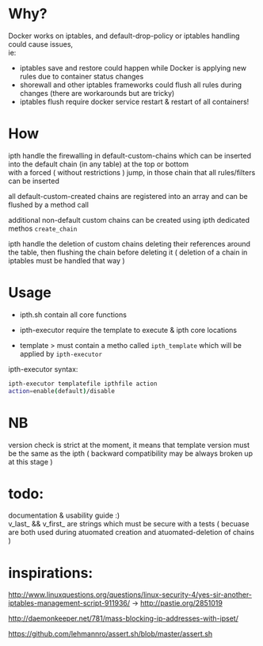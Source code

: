 # Why?
Docker works on iptables, and default-drop-policy or iptables handling could cause issues,  
ie:   
- iptables save and restore could happen while Docker is applying new rules due to container status changes  
- shorewall and other iptables frameworks could flush all rules during changes (there are workarounds but are tricky)  
- iptables flush require docker service restart & restart of all containers!   
  
# How  
ipth handle the firewalling in default-custom-chains which can be inserted into the default chain (in any table) at the top or bottom  
with a forced ( without restrictions )  jump, in those chain that all rules/filters can be inserted

all default-custom-created chains are registered into an array and can be flushed by a method call
  
additional non-default custom chains can be created using ipth dedicated methos `create_chain`   
    
ipth handle the deletion of custom chains deleting their references around the table, then flushing the chain before deleting it ( deletion of a chain in iptables must be handled that way )        

# Usage

- ipth.sh contain all core functions
- ipth-executor require the template to execute & ipth core locations 

- template > must contain a metho called `ipth_template` which will be applied by `ipth-executor` 

ipth-executor syntax:
```bash
ipth-executor templatefile ipthfile action    
action=enable(default)/disable   
```
 

# NB
version check is strict at the moment, it means that template version must be the same as the ipth ( backward compatibility may be always broken up at this stage )


# todo:
documentation & usability guide :)     
v_last_ && v_first_ are strings which must be secure with a tests ( becuase are both used during atuomated creation and atuomated-deletion of chains ) 


# inspirations:
http://www.linuxquestions.org/questions/linux-security-4/yes-sir-another-iptables-management-script-911936/
         -> http://pastie.org/2851019
         
http://daemonkeeper.net/781/mass-blocking-ip-addresses-with-ipset/          

https://github.com/lehmannro/assert.sh/blob/master/assert.sh

